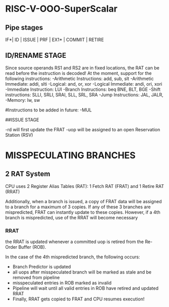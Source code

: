 # RISC-V-OOO-SuperScalar
## Pipe stages

IF*| ID | ISSUE | PRF | EX1* | COMMIT | RETIRE 

## ID/RENAME STAGE

  Since source operands RS1 and RS2 are in fixed locations, the RAT can be read before the instruction is decoded!
  At the moment, support for the following instructions:
  -Arithmetic Instructions: add, sub, slt
  -Arithmetic Immediate: addi, slti
  -Logical: and, or, xor
  -Logical Immediate: andi, ori, xori
  -Immediate Instruction: LUI
  -Branch Instructions: 	beq BNE, BLT, BGE
  -Shift instructions: SLLI, SRLI, SRAI, SLL, SRL, SRA
  -Jump Instructions: JAL, JALR,
  -Memory: lw, sw
  
  #Instructions to be added in future:
  -MUL

##ISSUE STAGE

-rd will first update the FRAT
-uop will be assigned to an open Reservation Station (RSV)


# MISSPECULATING BRANCHES

## 2 RAT System

CPU uses 2 Register Alias Tables (RAT): 1 Fetch RAT (FRAT) and 1 Retire RAT (RRAT)

Additionally, when a branch is issued, a copy of FRAT data will be assigned to a branch for a maximum of 3 copies. If any of these 3 branches are mispredicted, FRAT can instantly update to these copies. However, if a 4th branch is mispredicted, use of the RRAT will become necessary

### RRAT

the RRAT is updated whenever a committed uop is retired from the Re-Order Buffer (ROB). 

In the case of the 4th mispredicted branch, the following occurs:
- Branch Predictor is updated
- all uops after misspeculated branch will be marked as stale and be removed from pipeline
- misspeculated entries in ROB marked as invalid
- Pipeline will wait until all valid entries in ROB have retired and updated RRAT
- Finally, RRAT gets copied to FRAT and CPU resumes execution!
